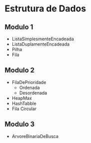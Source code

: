 # Estrutura de Dados

## Modulo 1
+ ListaSimplesmenteEncadeada
+ ListaDuplamenteEncadeada
+ Pilha
+ Fila

## Modulo 2
+ FilaDePrioridade
   - Ordenada
   - Desordenada
+ HeapMax
+ HashTabble
+ Fila Circular

## Modulo 3
+ ArvoreBinariaDeBusca

